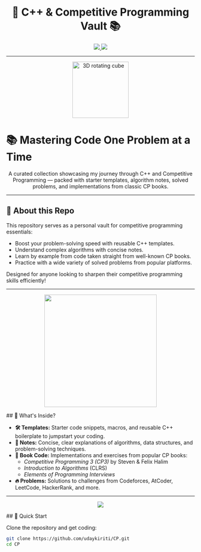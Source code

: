 <h1 align="center">🚀 C++ & Competitive Programming Vault 📚</h1>

<p align="center">
  <a href="https://github.com/udaykiriti/CP">
    <img src="https://img.shields.io/badge/View%20on-GitHub-24292e?style=for-the-badge&logo=github" />
  </a>
  <a href="#🚀-quick-start">
    <img src="https://img.shields.io/badge/Explore%20Repo-Start%20Here-007acc?style=for-the-badge" />
  </a>
</p>

---
<p align="center">
  <img src="https://media.giphy.com/media/3o7aD2saalBwwftBIY/giphy.gif" width="150" alt="3D rotating cube"/>
</p>

# 📚 Mastering Code One Problem at a Time

<p align="center">
  A curated collection showcasing my journey through C++ and Competitive Programming — packed with starter templates, algorithm notes, solved problems, and implementations from classic CP books.
</p>

---

## 📝 About this Repo

This repository serves as a personal vault for competitive programming essentials:

- Boost your problem-solving speed with reusable C++ templates.
- Understand complex algorithms with concise notes.
- Learn by example from code taken straight from well-known CP books.
- Practice with a wide variety of solved problems from popular platforms.

Designed for anyone looking to sharpen their competitive programming skills efficiently!

---
<p align="center">
  <img src="https://media.giphy.com/media/qgQUggAC3Pfv687qPC/giphy.gif" width="300" />
</p>
## 📂 What's Inside?

- **🛠️ Templates:** Starter code snippets, macros, and reusable C++ boilerplate to jumpstart your coding.
- **📑 Notes:** Concise, clear explanations of algorithms, data structures, and problem-solving techniques.
- **📘 Book Code:** Implementations and exercises from popular CP books:
  - *Competitive Programming 3 (CP3)* by Steven & Felix Halim
  - *Introduction to Algorithms* (CLRS)
  - *Elements of Programming Interviews*
- **🔥 Problems:** Solutions to challenges from Codeforces, AtCoder, LeetCode, HackerRank, and more.

---
<p align="center">
  <img src="https://github-profile-summary-cards.vercel.app/api/cards/profile-details?username=udaykiriti&theme=tokyonight" />
</p>
## 🚀 Quick Start

Clone the repository and get coding:

```bash
git clone https://github.com/udaykiriti/CP.git
cd CP
